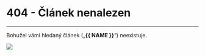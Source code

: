 # 404 - Článek nenalezen
---

Bohužel vámi hledaný článek („**{{ NAME }}**“) neexistuje.
	
<div align=\"center\"><img src=\"https://cdn.7tv.app/emote/60b05d483cadd71dffc67135/4x\"/></div>